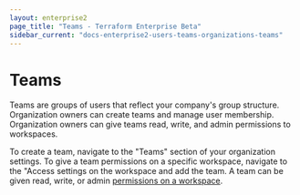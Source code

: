 ```yaml
---
layout: enterprise2
page_title: "Teams - Terraform Enterprise Beta"
sidebar_current: "docs-enterprise2-users-teams-organizations-teams"
---
```


# Teams

Teams are groups of users that reflect your company's group
structure. Organization owners can create teams and manage user membership.
Organization owners can give teams read, write, and admin permissions to
workspaces.

To create a team, navigate to the "Teams" section of your organization settings.
To give a team permissions on a specific workspace, navigate to the "Access
settings on the workspace and add the team. A team can be given read, write, or
admin [permissions on a workspace](./permissions.html).
